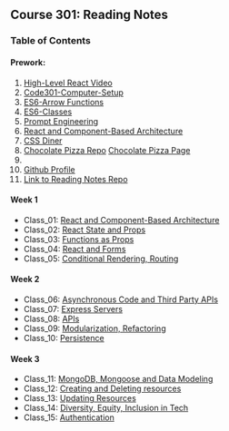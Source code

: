 ## Course 301: Reading Notes

### Table of Contents

#### Prework:

1. [High-Level React Video](301/react-video.md)
2. [Code301-Computer-Setup](301/code301-setup.md)
3. [ES6-Arrow Functions](https://github.com/StepheeGee/arrow-functions.git)
4. [ES6-Classes](https://replit.com/@StephieGera/Lab-ES6-Classes-SGJ#vehicles-with-classes.js)
5. [Prompt Engineering](https://chat.openai.com/share/35261d20-8eec-4183-a6dc-9642f2abbeab)
6. [React and Component-Based Architecture](301/class-01.md)
7. [CSS Diner](cssdiner301.png)
8. [Chocolate Pizza Repo](https://github.com/StepheeGee/chocolate-pizza.git) 
[Chocolate Pizza Page](https://stepheegee.github.io/chocolate-pizza/)
9.
10. [Github Profile](https://github.com/StepheeGee)
11. [Link to Reading Notes Repo](https://stepheegee.github.io/reading-notes/)

#### Week 1

* Class_01: [React and Component-Based Architecture](301/class-01.md)
* Class_02: [React State and Props](class-02.md)
* Class_03: [Functions as Props](class-03.md)
* Class_04: [React and Forms](class-04.md)
* Class_05: [Conditional Rendering, Routing](class-05.md)

#### Week 2

* Class_06: [Asynchronous Code and Third Party APIs](class-06.md)
* Class_07: [Express Servers](class-07.md)
* Class_08: [APIs](class-08.md)
* Class_09: [Modularization, Refactoring](class-09.md)
* Class_10: [Persistence](class-10.md)

#### Week 3

* Class_11: [MongoDB, Mongoose and Data Modeling](class-11.md)
* Class_12: [Creating and Deleting resources](class-12.md)
* Class_13: [Updating Resources](class-13.md)
* Class_14: [Diversity, Equity, Inclusion in Tech](class-14.md)
* Class_15: [Authentication](class-15.md)
